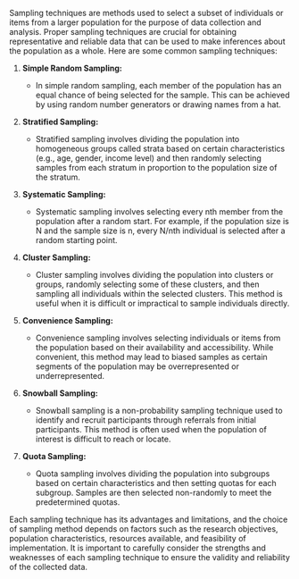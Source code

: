 Sampling techniques are methods used to select a subset of individuals or items from a larger population for the purpose of data collection and analysis. Proper sampling techniques are crucial for obtaining representative and reliable data that can be used to make inferences about the population as a whole. Here are some common sampling techniques:

1. **Simple Random Sampling:**
   - In simple random sampling, each member of the population has an equal chance of being selected for the sample. This can be achieved by using random number generators or drawing names from a hat.

2. **Stratified Sampling:**
   - Stratified sampling involves dividing the population into homogeneous groups called strata based on certain characteristics (e.g., age, gender, income level) and then randomly selecting samples from each stratum in proportion to the population size of the stratum.

3. **Systematic Sampling:**
   - Systematic sampling involves selecting every nth member from the population after a random start. For example, if the population size is N and the sample size is n, every N/nth individual is selected after a random starting point.

4. **Cluster Sampling:**
   - Cluster sampling involves dividing the population into clusters or groups, randomly selecting some of these clusters, and then sampling all individuals within the selected clusters. This method is useful when it is difficult or impractical to sample individuals directly.

5. **Convenience Sampling:**
   - Convenience sampling involves selecting individuals or items from the population based on their availability and accessibility. While convenient, this method may lead to biased samples as certain segments of the population may be overrepresented or underrepresented.

6. **Snowball Sampling:**
   - Snowball sampling is a non-probability sampling technique used to identify and recruit participants through referrals from initial participants. This method is often used when the population of interest is difficult to reach or locate.

7. **Quota Sampling:**
   - Quota sampling involves dividing the population into subgroups based on certain characteristics and then setting quotas for each subgroup. Samples are then selected non-randomly to meet the predetermined quotas.

Each sampling technique has its advantages and limitations, and the choice of sampling method depends on factors such as the research objectives, population characteristics, resources available, and feasibility of implementation. It is important to carefully consider the strengths and weaknesses of each sampling technique to ensure the validity and reliability of the collected data.
